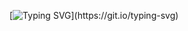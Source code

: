 [![Typing SVG](https://readme-typing-svg.demolab.com?font=Fira+Code&pause=1000&color=5D88F7&background=FFFFFF00&center=true&width=435&lines=mobile+developer+.+.+.++joke.)](https://git.io/typing-svg)
